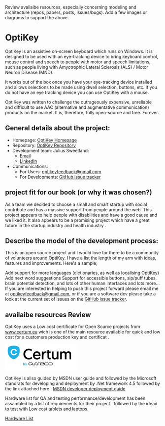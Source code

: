 

Review availaibe resources, especially concerning modeling and architecture (repos, papers, posts, issues/bugs).
Add a few images or diagrams to support the above.

# OptiKey

OptiKey is an assistive on-screen keyboard which runs on Windows. It is designed to be used with an eye-tracking device to bring keyboard control, mouse control and speech to people with motor and speech limitations, such as people living with Amyotrophic Lateral Sclerosis (ALS) / Motor Neuron Disease (MND).

It works out of the box once you have your eye-tracking device installed and allows selections to be made using dwell selection, buttons, etc. If you do not have an eye tracking device you can use OptiKey with a mouse.

OptiKey was written to challenge the outrageously expensive, unreliable and difficult to use AAC (alternative and augmentative communication) products on the market. It is, therefore, fully open-source and free. Forever.

## General details about the project: 
* Homepage: [OptiKey Homepage](https://github.com/OptiKey/OptiKey/wiki)
* Repository: [OptiKey Repository](https://github.com/OptiKey/OptiKey)
* Development team: Julius Sweetland: 
  * [Email](mailto:optikeyfeedback@gmail.com)
  * [LinkedIn](https://uk.linkedin.com/in/julius-sweetland-73697756)
* Communications:
  * For Users: [optikeyfeedback@gmail.com](mailto:optikeyfeedback@gmail.com)
  * For Developments: [GitHub issue tracker](https://github.com/JuliusSweetland/OptiKey/issues)

## project fit for our book (or why it was chosen?) 
As a team we decided to choose a small and smart startup with social contribute and has a massive support from people around the web. This project appears to help people with disabilities and have a good cause and we liked it.
It also appears to be a promising project which have a great future in the startup industry and health industry .

## Describe the model of the development process:
This is an open source project and I would love for there to be a community of volunteers around OptiKey. I have a list the length of my arm with ideas, features and improvements. Here's a sample;

Add support for more languages (dictionaries, as well as localising OptiKey)
Add next word suggestions
Support for accessible buttons, sip/puff tubes, brain potential detection, and lots of other human interfaces
and lots more...
If you are interested in helping to push this project forward please email me at [optikeyfeedback@gmail.com](optikeyfeedback@gmail.com), or if you are a software dev please take a look at the current set of issues on the [GitHub issue tracker](https://github.com/JuliusSweetland/OptiKey/issues).

## availaibe resources  Review
OptiKey uses a Low cost certificate for Open Source projects from www.certum.eu wich is one of the main resource available for quick and low cost for a customers production key and certificat .

![cer img](images/cer.png)

OptiKey is allso guided by MSDN user guide and followed by the Microsoft standrats for developing and deployment by .Net framework 4.5 followed by the link attached here :
[MSDN developer deployment guide](http://msdn.microsoft.com/en-us/library/ee942965%28v=vs.110%29.aspx)

Hardware list for QA and testing performance/development has been assambled by a list of requirements for their project . followed by the idead to test with Low cost tablets and laptops.

[Hardware List](https://github.com/OptiKey/OptiKey/blob/master/docs/Low%20cost%20tablets%20and%20laptops.txt)



